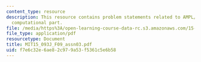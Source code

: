 ```yaml
---
content_type: resource
description: This resource contains problem statements related to AMPL/CPLEX for the
  computational part.
file: /media/https%3A/open-learning-course-data-rc.s3.amazonaws.com/15-093j-optimization-methods-fall-2009/f7e6c32e6ae82c979a53f5361c5e6b58_MIT15_093J_F09_assn03.pdf
file_type: application/pdf
resourcetype: Document
title: MIT15_093J_F09_assn03.pdf
uid: f7e6c32e-6ae8-2c97-9a53-f5361c5e6b58
---
```

